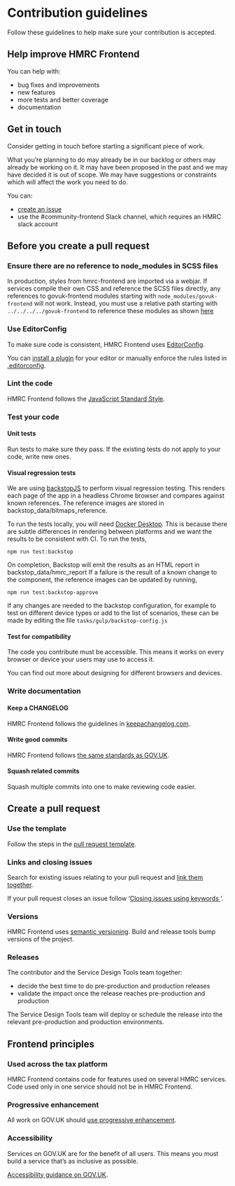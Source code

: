 # Contribution guidelines

Follow these guidelines to help make sure your contribution is accepted.

## Help improve HMRC Frontend

You can help with:

* bug fixes and improvements
* new features
* more tests and better coverage
* documentation

## Get in touch

Consider getting in touch before starting a significant piece of work.

What you’re planning to do may already be in our backlog or others may already be working on it. It may have been proposed in the past and we may have decided it is out of scope. We may have suggestions or constraints which will affect the work you need to do.

You can:
* [create an issue](https://github.com/hmrc/assets-frontend/issues/new)
* use the #community-frontend Slack channel, which requires an HMRC slack account

## Before you create a pull request

### Ensure there are no reference to node_modules in SCSS files

In production, styles from hmrc-frontend are imported via a webjar. If services compile their own
CSS and reference the SCSS files directly, any references to govuk-frontend modules starting with `node_modules/govuk-frontend`
will not work. Instead, you must use a relative path starting with `../../../../govuk-frontend`
 to reference these modules as shown [here](src/components/currency-input/_currency-input.scss)

### Use EditorConfig

To make sure code is consistent, HMRC Frontend uses [EditorConfig](http://editorconfig.org).

You can [install a plugin](http://editorconfig.org/#download) for your editor or manually enforce the rules listed in [.editorconfig](https://github.com/hmrc/hmrc-frontend/blob/master/.editorconfig).

### Lint the code

HMRC Frontend follows the [JavaScript Standard Style](http://standardjs.com).

### Test your code

#### Unit tests
Run tests to make sure they pass. If the existing tests do not apply to your code, write new ones.

#### Visual regression tests
We are using [backstopJS](https://github.com/garris/BackstopJS) to perform visual regression testing. This renders 
each page of the app in a headless Chrome browser and compares against known references. The reference images
are stored in backstop_data/bitmaps_reference.

To run the tests locally, you will need [Docker Desktop](https://www.docker.com/products/docker-desktop). 
This is because there are subtle differences in rendering between platforms and we want the results to be 
consistent with CI. To run the tests,

```shell script
npm run test:backstop
```

On completion, Backstop will emit the results as an HTML report in backstop_data/hmrc_report  If a failure is the
result of a known change to the component, the reference images can be updated by running,

```shell script
npm run test:backstop-approve
```

If any changes are needed to the backstop configuration, for example to test on different device types or add to the
 list of scenarios, these can be made by editing the file `tasks/gulp/backstop-config.js`

#### Test for compatibility
The code you contribute must be accessible. This means it works on every browser or device your users may use to access it.

You can find out more about designing for different browsers and devices.

### Write documentation

#### Keep a CHANGELOG
HMRC Frontend follows the guidelines in [keepachangelog.com](http://keepachangelog.com/).

#### Write good commits
HMRC Frontend follows [the same standards as GOV.UK](https://github.com/alphagov/styleguides/blob/master/git.md).

#### Squash related commits
Squash multiple commits into one to make reviewing code easier.

## Create a pull request

### Use the template

Follow the steps in the [pull request template](https://github.com/hmrc/assets-frontend/blob/master/.github/PULL_REQUEST_TEMPLATE.md).

### Links and closing issues

Search for existing issues relating to your pull request and [link them together](https://github.com/blog/957-introducing-issue-mentions).

If your pull request closes an issue follow ‘[Closing issues using keywords ](https://help.github.com/articles/closing-issues-via-commit-messages/)’.

### Versions

HMRC Frontend uses [semantic versioning](https://semver.org/). Build and release tools bump versions of the project.

### Releases

The contributor and the Service Design Tools team together:

* decide the best time to do pre-production and production releases
* validate the impact once the release reaches pre-production and production

The Service Design Tools team will deploy or schedule the release into the relevant pre-production and production environments.

## Frontend principles

### Used across the tax platform

HMRC Frontend contains code for features used on several HMRC services. Code used only in one service should not be in HMRC Frontend.

### Progressive enhancement

All work on GOV.UK should [use progressive enhancement](https://www.gov.uk/service-manual/technology/using-progressive-enhancement).

### Accessibility

Services on GOV.UK are for the benefit of all users. This means you must build a service that’s as inclusive as possible.

[Accessibility guidance on GOV.UK](https://www.gov.uk/service-manual/helping-people-to-use-your-service/making-your-service-accessible-an-introduction).
